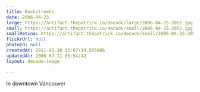 ```yaml
---
title: Backstreets
date: 2006-04-25
large: https://artifact.thepatrick.io/decade/large/2006-04-25-2052.jpg
small: https://artifact.thepatrick.io/decade/small/2006-04-25-2052.jpg
smallRetina: https://artifact.thepatrick.io/decade/small/2006-04-25-2052@2x.jpg
flickrUrl: null
photoId: null
createdAt: 2011-01-30 11:07:19.935806
updatedAt: 2006-07-11 05:54:42
layout: decade-image

---
```

In downtown Vancouver
